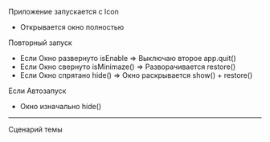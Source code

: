 Приложение запускается с Icon
- Открывается окно полностью

Повторный запуск
- Если Окно развернуто isEnable => Выключаю второе app.quit()
- Если Окно свернуто isMinimaze() => Разворачивается restore()
- Если Окно спрятано hide() => Окно раскрывается show() + restore()

Если Автозапуск
- Окно изначально hide() 




-----------------------------------

Сценарий темы
